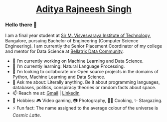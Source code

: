 <h1 align="center"><a href="https://adityarajneeshsingh.ml/" target="_blank" title="Portfolio">Aditya Rajneesh Singh</a></h1>

### Hello there 👋

I am a final year student at [Sir M. Visvesvaraya Institute of Technology](https://www.sirmvit.edu/), Bangalore, pursuing Bachelor of Engineering (Computer Science Engineering). I am currently the Senior Placement Coordinator of my college and mentor for Data Science at [Bellatrix Data Community](https://github.com/bellatrixdatacommunity/).

- 🔭 I’m currently working on Machine Learning and Data Science.
- 🌱 I’m currently learning: Natural Language Processing.
- 👯 I’m looking to collaborate on: Open source projects in the domains of Python, Machine Learning and Data Science.
- 💬 Ask me about: Literally anything. Be it about programming languages, databases, politics, conspiracy theories or random facts about space.
- 📫 Reach me at: [Gmail](mailto:adityarsingh17@gmail.com) | [LinkedIn](https://www.linkedin.com/in/adityarajneeshsingh/)
- :space_invader: Hobbies: :video_game: Video gaming, :camera: Photography, :man_cook: Cooking, :sparkles: Stargazing.
- ⚡ Fun fact: The name assigned to the average colour of the universe is *Cosmic Latte*.
